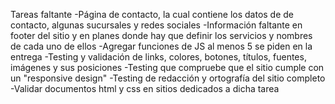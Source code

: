 Tareas faltante
-Página de contacto, la cual contiene los datos de de contacto, algunas sucursales y redes sociales
-Información faltante en footer del sitio y en planes donde hay que definir los servicios y nombres de cada uno de ellos
-Agregar funciones de JS al menos 5 se piden en la entrega
-Testing y validación de links, colores, botones, títulos, fuentes, imágenes y sus posiciones
-Testing que compruebe que el sitio cumple con un "responsive design"
-Testing de redacción y ortografía del sitio completo
-Validar documentos html y css en sitios dedicados a dicha tarea
